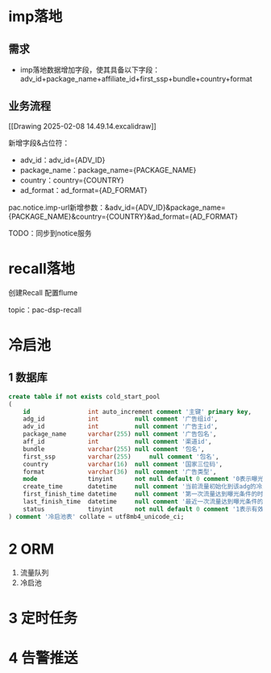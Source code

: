 # imp落地
## 需求
- imp落地数据增加字段，使其具备以下字段：adv_id+package_name+affiliate_id+first_ssp+bundle+country+format

## 业务流程
[[Drawing 2025-02-08 14.49.14.excalidraw]]

新增字段&占位符：
- adv_id：adv_id={ADV_ID}
- package_name：package_name={PACKAGE_NAME}
- country：country={COUNTRY}
- ad_format：ad_format={AD_FORMAT}

pac.notice.imp-url新增参数：&adv_id={ADV_ID}&package_name={PACKAGE_NAME}&country={COUNTRY}&ad_format={AD_FORMAT}

TODO：同步到notice服务
# recall落地
创建Recall
配置flume

topic：pac-dsp-recall

# 冷启池
## 1 数据库
```sql
create table if not exists cold_start_pool  
(  
    id                int auto_increment comment '主键' primary key,  
    adg_id            int          null comment '广告组id',  
    adv_id            int          null comment '广告主id',  
    package_name      varchar(255) null comment '广告包名',  
    aff_id            int          null comment '渠道id',  
    bundle            varchar(255) null comment '包名',  
    first_ssp         varchar(255)     null comment '包名',  
    country           varchar(16)  null comment '国家三位码',  
    format            varchar(36)  null comment '广告类型',  
    mode              tinyint      not null default 0 comment '0表示曝光未达到目标值，处于冷启阶段;1表示曝光达到目标值，渡过冷启阶段;后续存在扩展更多枚举值的可能',  
    create_time       datetime     null comment '当前流量初始化到该adg的冷启池的时间',  
    first_finish_time datetime     null comment '第一次流量达到曝光条件的时间',  
    last_finish_time  datetime     null comment '最近一次流量达到曝光条件的时间',  
    status            tinyint      not null default 0 comment '1表示有效，0表示无效'  
) comment '冷启池表' collate = utf8mb4_unicode_ci;
```
# 2 ORM
1. 流量队列
2. 冷启池
# 3 定时任务

# 4 告警推送
